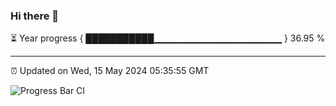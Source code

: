 ### Hi there 👋

⏳ Year progress { ███████████▁▁▁▁▁▁▁▁▁▁▁▁▁▁▁▁▁▁▁ } 36.95 %

---

⏰ Updated on Wed, 15 May 2024 05:35:55 GMT

![Progress Bar CI](https://github.com/IshwaranRudhara/GIT-ACTION/workflows/Progress%20Bar%20CI/badge.svg)
